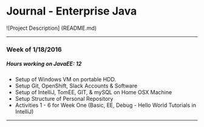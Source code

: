 # Journal - Enterprise Java

![Project Description] (README.md)

---
### Week of 1/18/2016
##### Hours working on JavaEE: 12
* Setup of Windows VM on portable HDD.
* Setup Git, OpenShift, Slack Accounts & Software
* Setup of IntelliJ, TomEE, GIT, & mySQL on Home OSX Machine
* Setup Structure of Personal Repository
* Activities 1 - 6 for Week One (Basic, EE, Debug -  Hello World Tutorials in IntelliJ)

---
